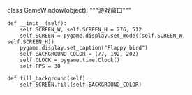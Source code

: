 

<!--
 * @version:
 * @Author:  StevenJokess https://github.com/StevenJokess
 * @Date: 2020-12-23 01:15:45
 * @LastEditors:  StevenJokess https://github.com/StevenJokess
 * @LastEditTime: 2020-12-23 01:15:47
 * @Description:
 * @TODO::
 * @Reference:https://github.com/StephenArk30/meta-rl/blob/dev/meta_rl/envs/flappy_bird/flappy_bird_env.py
-->
class GameWindow(object):
    """游戏窗口"""

    def __init__(self):
        self.SCREEN_W, self.SCREEN_H = 276, 512
        self.SCREEN = pygame.display.set_mode((self.SCREEN_W, self.SCREEN_H))
        pygame.display.set_caption("Flappy bird")
        self.BACKGROUND_COLOR = (77, 192, 202)
        self.CLOCK = pygame.time.Clock()
        self.FPS = 30

    def fill_background(self):
        self.SCREEN.fill(self.BACKGROUND_COLOR)
